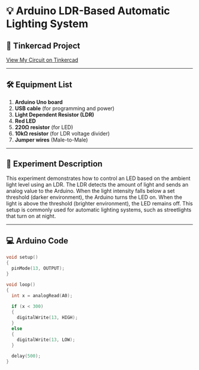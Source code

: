 # 💡 Arduino LDR-Based Automatic Lighting System

## 🔗 Tinkercad Project
[View My Circuit on Tinkercad](https://www.tinkercad.com/things/6IEvBgmuwwg-cool-luulia-rottis/editel?returnTo=https%3A%2F%2Fwww.tinkercad.com%2Fdashboard%2Fdesigns%2Fcircuits&sharecode=4jR2LNjjJpiFhuQsrIIlSQVT1YWpxbIJoTP_D9V_Wls)

---

## 🛠 Equipment List
1. **Arduino Uno board**
2. **USB cable** (for programming and power)
3. **Light Dependent Resistor (LDR)**
4. **Red LED**
5. **220Ω resistor** (for LED)
6. **10kΩ resistor** (for LDR voltage divider)
7. **Jumper wires** (Male-to-Male)

---

## 📄 Experiment Description
This experiment demonstrates how to control an LED based on the ambient light level using an LDR. The LDR detects the amount of light and sends an analog value to the Arduino. When the light intensity falls below a set threshold (darker environment), the Arduino turns the LED on. When the light is above the threshold (brighter environment), the LED remains off. This setup is commonly used for automatic lighting systems, such as streetlights that turn on at night.

---

## 💻 Arduino Code
```cpp
void setup()
{
  pinMode(13, OUTPUT);
}

void loop()
{
  int x = analogRead(A0);
  
  if (x < 300)
  {
    digitalWrite(13, HIGH);
  }
  else
  {
    digitalWrite(13, LOW);
  }
  
  delay(500);
}

